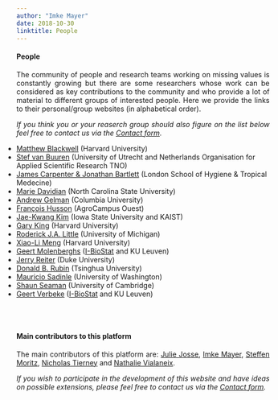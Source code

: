 ```yaml
---
author: "Imke Mayer"
date: 2018-10-30
linktitle: People
---
```


#### People
<p align="justify">The community of people and research teams working on missing values is constantly growing but there are some researchers whose work can be considered as key contributions to the community and who provide a lot of material to different groups of interested people. Here we provide the links to their personal/group websites (in alphabetical order).</p>

<p align="justify"><i>If you think you or your reaserch group should also figure on the list below feel free to contact us via the <a href="/contact/">Contact form</a>.</i></p>

<ul class="list-group" id="people-list">
<li class="list-group-item"> <a href="http://www.mattblackwell.org" target="_blank">Matthew Blackwell</a> (Harvard University)</li>
<li class="list-group-item"> <a href="https://stefvanbuuren.name" target="_blank">Stef van Buuren</a> (University of Utrecht and Netherlands Organisation for Applied Scientific Research TNO)</li>
<li class="list-group-item"> <a href="https://missingdata.lshtm.ac.uk/introduction-to-missing-data" target="_blank">James Carpenter & Jonathan Bartlett</a> (London School of Hygiene & Tropical Medecine)</li>
<li class="list-group-item"> <a href="https://www4.stat.ncsu.edu/~davidian/index.html" target="_blank">Marie Davidian</a> (North Carolina State University)</li>
<li class="list-group-item"> <a href="http://www.stat.columbia.edu/~gelman/" target="_blank">Andrew Gelman</a> (Columbia University)</li>
<!-- <li> <a href="https://steinhardt.nyu.edu/faculty/Jennifer_L_Hill" target="_blank">Jennifer L. Hill</a> (New York University)</li> -->
<li class="list-group-item"> <a href="http://math.agrocampus-ouest.fr/infoglueDeliverLive/membres/Francois.Husson" target="_blank">François Husson</a> (AgroCampus Ouest)</li>
<li class="list-group-item"> <a href="https://sites.google.com/view/jaekwangkim/home" target="_blank">Jae-Kwang Kim</a> (Iowa State University and KAIST)</li>
<li class="list-group-item"> <a href="https://gking.harvard.edu" target="_blank">Gary King</a> (Harvard University)</li>
<li class="list-group-item"> <a href="https://sites.google.com/a/umich.edu/rod-little/" target="_blank">Roderick J.A. Little</a> (University of Michigan)</li>
<li class="list-group-item"> <a href="https://statistics.fas.harvard.edu/people/xiao-li-meng" target="_blank">Xiao-Li Meng</a> (Harvard University)</li>
<li class="list-group-item"> <a href="https://www.kuleuven.be/wieiswie/en/person/u0056633" target="_blank">Geert Molenberghs</a> (<a href="https://ibiostat.be/online-resources" target="_blank">I-BioStat</a> and KU Leuven)</li>
<li class="list-group-item"> <a href="http://www2.stat.duke.edu/~jerry/" target="_blank">Jerry Reiter</a> (Duke University)</li>
<li class="list-group-item"> <a href="https://statistics.fas.harvard.edu/people/donald-b-rubin" target="_blank">Donald B. Rubin</a> (Tsinghua University)</li>
<li class="list-group-item"> <a href="https://faculty.washington.edu/msadinle/index.html" target="_blank">Mauricio Sadinle</a> (University of Washington)</li>
<li class="list-group-item"> <a href="https://www.mrc-bsu.cam.ac.uk/people/in-alphabetical-order/n-to-s/shaun-seaman/" target="_blank">Shaun Seaman</a> (University of Cambridge)</li>
<li class="list-group-item"> <a href="https://gbiomed.kuleuven.be/biostat/geertverbeke" target="_blank">Geert Verbeke</a> (<a href="https://ibiostat.be/online-resources" target="_blank">I-BioStat</a> and KU Leuven)</li>
</ul>

</br>





<style>
#people-list
{
	padding: 0px;
}
</style>

</br>

#### Main contributors to this platform
<p align="justify">The main contributors of this platform are: <a href="http://juliejosse.com" target="_blank">Julie Josse</a>, <a href="http://www.imkemayer.com" target="_blank">Imke Mayer</a>, <a href="https://www.researchgate.net/profile/Steffen_Moritz2" target="_blank">Steffen Moritz</a>, <a href="https://www.njtierney.com" target="_blank">Nicholas Tierney</a> and <a href="http://www.nathalievialaneix.eu" target="_blank">Nathalie Vialaneix</a>.</p>

<p align="justify"><i>If you wish to participate in the development of this website and have ideas on possible extensions, please feel free to contact us via the <a href=/contact/>Contact form</a>.</i></p>